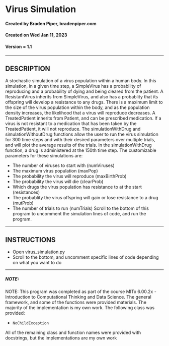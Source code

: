 # Virus Simulation
#### Created by Braden Piper, bradenpiper.com
#### Created on Wed Jan 11, 2023
#### Version = 1.1
---
## DESCRIPTION
A stochastic simulation of a virus population within a human body. In this
simulation, in a given time step, a SimpleVirus has a probability of
reproducing and a probability of dying and being cleared from the patient.
A ResistantVirus inherits from SimpleVirus, and also has a probablity that
its offspring will develop a resistance to any drugs.
There is a maximum limit to the size of the virus population within the body,
and as the population density increases, the likelihood that a virus will
reproduce decreases.
A TreatedPatient inherits from Patient, and can be prescribed medication.
If a virus is not resistant to a medication that has been taken by the
TreatedPatient, it will not reproduce.
The simulationWithDrug and simulationWithoutDrug functions allow the user
to run the virus simulation for 300 time steps and with their desired parameters
over multiple trials, and will plot the average results of the trials. In the
simulationWithDrug function, a drug is administered at the 150th time step.
The customizable parameters for these simulations are:
* The number of viruses to start with (numViruses)
* The maximum virus population (maxPop)
* The probability the virus will reproduce (maxBirthProb)
* The probability the virus will die (clearProb)
* Which drugs the virus population has resistance to at the start (resistances)
* The probablity the virus offspring will gain or lose resistance to a drug (mutProb)
* The number of trials to run (numTrials)
Scroll to the bottom of this program to uncomment the simulation lines of code,
and run the program.
---
## INSTRUCTIONS
* Open virus_simulation.py
* Scroll to the bottom, and uncomment specific lines of code depending on what you want to do
---
##### NOTE:
NOTE: This program was completed as part of the course MITx 6.00.2x - Introduction
to Computational Thinking and Data Science. The general framework, and some
of the functions were provided materials. The majority of the implementation is
my own work.
The following class was provided:
* `NoChildException`

All of the remaining class and function names were provided with docstrings,
but the implementations are my own work